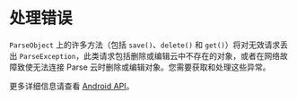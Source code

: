 # 处理错误

`ParseObject` 上的许多方法（包括 `save()`、`delete()` 和 `get()`）将对无效请求丢出 `ParseException`，此类请求包括删除或编辑云中不存在的对象，或者在网络故障致使无法连接 Parse 云时删除或编辑对象。您需要获取和处理这些异常。

更多详细信息请查看 [Android API](/docs/android)。
